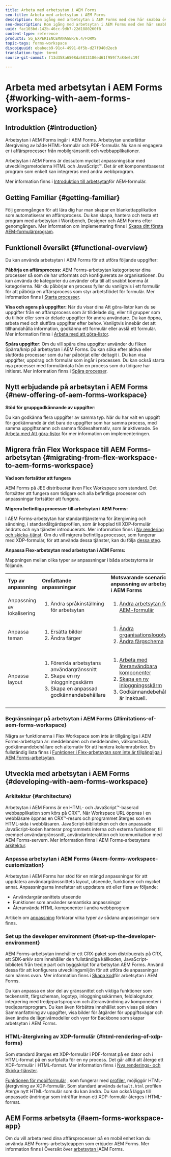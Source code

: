 ```yaml
---
title: Arbeta med arbetsytan i AEM Forms
seo-title: Arbeta med arbetsytan i AEM Forms
description: Kom igång med arbetsytan i AEM Forms med den här snabba översikten över processarbetsflödena.
seo-description: Kom igång med arbetsytan i AEM Forms med den här snabba översikten över processarbetsflödena.
uuid: fac103bd-142b-46cc-9db7-22d1880260f8
content-type: reference
products: SG_EXPERIENCEMANAGER/6.4/FORMS
topic-tags: forms-workspace
discoiquuid: ebabecb9-91c4-4991-8f5b-d27f940d2ecb
translation-type: tm+mt
source-git-commit: f13d358a6508da5813186ed61f959f7a84e6c19f

---
```



# Arbeta med arbetsytan i AEM Forms {#working-with-aem-forms-workspace}

## Introduktion {#introduction}

Arbetsytan i AEM Forms ingår i AEM Forms. Arbetsytan underlättar återgivning av både HTML-formulär och PDF-formulär. Nu kan ni engagera er i affärsprocesser från mobilgränssnitt och webbapplikationer.

Arbetsytan i AEM Forms är dessutom mycket anpassningsbar med utvecklingsmetoderna HTML och JavaScript™. Det är ett komponentbaserat program som enkelt kan integreras med andra webbprogram.

Mer information finns i [Introduktion till arbetsytan](/help/forms/using/introduction-html-workspace.md)för AEM-formulär.

## Getting Familiar {#getting-familiar}

Följ genomgången för att lära dig hur man skapar en blankettapplikation som automatiserar en affärsprocess. Du kan skapa, hantera och testa ett program med arbetsytan i Workbench, Designer och AEM Forms efter genomgången. Mer information om implementering finns i [Skapa ditt första AEM-formulärprogram](https://help.adobe.com/en_US/livecycle/11.0/CreateFirstApp/index.html).

## Funktionell översikt {#functional-overview}

Du kan använda arbetsytan i AEM Forms för att utföra följande uppgifter:

**Påbörja en affärsprocess:** AEM Forms-arbetsytan kategoriserar dina processer så som de har utformats och konfigurerats av organisationen. Du kan använda de kategorier du använder ofta till att snabbt komma åt kategorierna. När du påbörjar en process fyller du vanligtvis i ett formulär för att påbörja en affärsprocess som styr arbetsflödet för formulär. Mer information finns i [Starta processer](/help/forms/using/starting-processes.md).

**Visa och agera på uppgifter:** När du visar dina Att göra-listor kan du se uppgifter från en affärsprocess som är tilldelade dig, eller till grupper som du tillhör eller som är delade uppgifter för andra användare. Du kan öppna, arbeta med och slutföra uppgifter efter behov. Vanligtvis innebär det att tillhandahålla information, godkänna ett formulär eller avslå ett formulär. Mer information finns i [Arbeta med att göra-listor](/help/forms/using/todo-lists.md).

**Spåra uppgifter**: Om du vill spåra dina uppgifter använder du fliken Spärra/knip på arbetsytan i AEM Forms. Du kan söka efter aktiva eller slutförda processer som du har påbörjat eller deltagit i. Du kan visa uppgifter, uppdrag och formulär som ingår i processen. Du kan också starta nya processer med formulärdata från en process som du tidigare har initierat. Mer information finns i [Spåra processer](/help/forms/using/tracking-processes.md).

## Nytt erbjudande på arbetsytan i AEM Forms {#new-offering-of-aem-forms-workspace}

**Stöd för gruppgodkännande av uppgifter**:

Du kan godkänna flera uppgifter av samma typ. När du har valt en uppgift för godkännande är det bara de uppgifter som har samma process, med samma uppgiftsnamn och samma flödesalternativ, som är aktiverade. Se [Arbeta med Att göra-listor](/help/forms/using/todo-lists.md) för mer information om implementeringen.

## Migrera från Flex Workspace till AEM Forms-arbetsytan {#migrating-from-flex-workspace-to-aem-forms-workspace}

**Vad som fortsätter att fungera**

AEM Forms på JEE distribuerar även Flex Workspace som standard. Det fortsätter att fungera som tidigare och alla befintliga processer och anpassningar fortsätter att fungera.

**Migrera befintliga processer till arbetsytan i AEM Forms:**

I AEM Forms-arbetsytan har standardtjänsterna för återgivning och sändning, i standardåtgärdsprofilen, som är kopplad till XDP-formulär ändrats och nya tjänster introducerats. Mer information finns i [Ny rendering och skicka-tjänst](/help/forms/using/new-render-submit-service.md). Om du vill migrera befintliga processer, som fungerar med XDP-formulär, för att använda dessa tjänster, kan du följa [dessa steg](/help/forms/using/new-render-submit-service.md#main-pars-faq).

**Anpassa Flex-arbetsytan med arbetsytan i AEM Forms:**

Mappningen mellan olika typer av anpassningar i båda arbetsytorna är följande.

<table> 
 <tbody>
  <tr>
   <td><strong>Typ av anpassning </strong></td> 
   <td><strong>Omfattande anpassningar </strong></td> 
   <td><strong>Motsvarande scenario för anpassning av arbetsytan i AEM Forms</strong></td> 
  </tr>
  <tr>
   <td>Anpassning av lokalisering</td> 
   <td>
    <ol> 
     <li>Ändra språkinställning för arbetsytan</li> 
    </ol> </td> 
   <td>
    <ol> 
     <li><a href="/help/forms/using/changing-locale-user-interface.md">Ändra arbetsytan för AEM-formulär</a></li> 
    </ol> </td> 
  </tr>
  <tr>
   <td>Anpassa teman</td> 
   <td>
    <ol> 
     <li>Ersätta bilder</li> 
     <li>Ändra färger</li> 
    </ol> </td> 
   <td>
    <ol> 
     <li><a href="/help/forms/using/changing-organization-logo-branding.md">Ändra organisationslogotyp</a> </li> 
     <li><a href="/help/forms/using/changing-color-scheme-interface.md">Ändra färgschema</a></li> 
    </ol> </td> 
  </tr>
  <tr>
   <td>Anpassa layout</td> 
   <td>
    <ol> 
     <li>Förenkla arbetsytans användargränssnitt<br /> </li> 
     <li>Skapa en ny inloggningsskärm</li> 
     <li>Skapa en anpassad godkännandebehållare</li> 
    </ol> </td> 
   <td>
    <ol> 
     <li><a href="/help/forms/using/description-reusable-components.md">Arbeta med återanvändbara komponenter</a></li> 
     <li><a href="/help/forms/using/creating-new-login-screen.md">Skapa en ny inloggningsskärm</a></li> 
     <li>Godkännandebehållaren är inaktuell.</li> 
    </ol> </td> 
  </tr>
 </tbody>
</table>

### Begränsningar på arbetsytan i AEM Forms {#limitations-of-aem-forms-workspace}

Några av funktionerna i Flex Workspace som inte är tillgängliga i AEM Forms-arbetsytan är: meddelanden och meddelanden, välkomstsida, godkännandebehållare och alternativ för att hantera kolumnrubriker. En fullständig lista finns i [Funktioner i Flex-arbetsytan som inte är tillgängliga i AEM Forms-arbetsytan](/help/forms/using/features-flex-workspace-available-html.md).

## Utveckla med arbetsytan i AEM Forms {#developing-with-aem-forms-workspace}

### Arkitektur {#architecture}

Arbetsytan i AEM Forms är en HTML- och JavaScript™-baserad webbapplikation som körs på CRX™. När Workspace URL öppnas i en webbläsare öppnas en CRX™-resurs och programmet återges som en HTML-sida i webbläsaren. JavaScript-biblioteken och den anpassade JavaScript-koden hanterar programmets interna och externa funktioner, till exempel användargränssnitt, användarinteraktion och kommunikation med AEM Forms-servern. Mer information finns i AEM Forms-arbetsytans [arkitektur](/help/forms/using/html-workspace-architecture.md).

### Anpassa arbetsytan i AEM Forms {#aem-forms-workspace-customization}

Arbetsytan i AEM Forms har stöd för en mängd anpassningar för att uppdatera användargränssnittets layout, utseende, funktioner och mycket annat. Anpassningarna innefattar att uppdatera ett eller flera av följande:

* Användargränssnittets utseende
* Funktioner som använder semantiska anpassningar
* Återanvända HTML-komponenter i andra webbprogram

Artikeln om [anpassning](/help/forms/using/introduction-customizing-html-workspace.md#main-pars-heading-0) förklarar vilka typer av sådana anpassningar som finns.

### Set up the developer environment {#set-up-the-developer-environment}

AEM Forms-arbetsytan innehåller ett CRX-paket som distribuerats på CRX, ett SDK-arkiv som innehåller den fullständiga källkoden, JavaScript-bibliotek från tredje part och byggskript för arbetsytan AEM Forms. Använd dessa för att konfigurera utvecklingsmiljön för att utföra de anpassningar som nämns ovan. Mer information finns i [Skapa kod](/help/forms/using/introduction-customizing-html-workspace.md#main-pars-heading-3)för arbetsytan i AEM Forms.

Du kan anpassa en stor del av gränssnittet och viktiga funktioner som teckensnitt, färgscheman, logotyp, inloggningsskärmen, feldialogrutor, integrering med tredjepartsprogram och återanvändning av komponenter i tredjepartsprogram. Du kan även förbättra innehållet som visas på sidan Sammanfattning av uppgifter, visa bilder för åtgärder för uppgiftsvägar och även ändra de lågnivåmodeller och vyer för Backbone som skapar arbetsytan i AEM Forms.

### HTML-återgivning av XDP-formulär {#html-rendering-of-xdp-forms}

Som standard återges ett XDP-formulär i PDF-format på en dator och i HTML-format på en surfplatta för en ny process. Det går alltid att återge ett XDP-formulär i HTML-format. Mer information finns i [Nya renderings- och Skicka-tjänster](/help/forms/using/new-render-submit-service.md).

[Funktionen för mobilformulär](https://helpx.adobe.com/livecycle/help/mobile-forms/introduction.html) , som fungerar med [profiler](https://helpx.adobe.com/livecycle/help/mobile-forms/creating-profile.html), möjliggör HTML-återgivning av XDP-formulär. Som standard används `default.html` profilen Återge nytt HTML-formulär som du kan ändra. Du kan också lägga till anpassade ändringar som inträffar innan ett XDP-formulär återges i HTML-format.

## AEM Forms arbetsyta {#aem-forms-workspace-app}

Om du vill arbeta med dina affärsprocesser på en mobil enhet kan du använda AEM Forms-arbetsyteappen som erbjuder AEM Forms. Mer information finns i Översikt över [arbetsytan i](https://helpx.adobe.com/livecycle/help/mobile-workspace/mobile-workspace-overview.html)AEM Forms.
